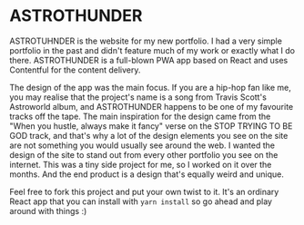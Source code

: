 # ASTROTHUNDER

ASTROTUHNDER is the website for my new portfolio. I had a very simple portfolio in the past and didn't feature much of my work or exactly what I do there. ASTROTHUNDER is a full-blown PWA app based on React and uses Contentful for the content delivery.

The design of the app was the main focus. If you are a hip-hop fan like me, you may realise that the project's name is a song from Travis Scott's Astroworld album, and ASTROTHUNDER happens to be one of my favourite tracks off the tape. The main inspiration for the design came from the "When you hustle, always make it fancy" verse on the STOP TRYING TO BE GOD track, and that's why a lot of the design elements you see on the site are not something you would usually see around the web. I wanted the design of the site to stand out from every other portfolio you see on the internet. This was a tiny side project for me, so I worked on it over the months. And the end product is a design that's equally weird and unique.

Feel free to fork this project and put your own twist to it. It's an ordinary React app that you can install with `yarn install` so go ahead and play around with things :) 